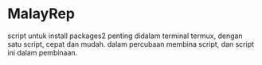 # MalayRep
script untuk install packages2 penting didalam terminal termux, dengan satu script, cepat dan mudah. dalam percubaan membina script, dan script ini dalam pembinaan. 
